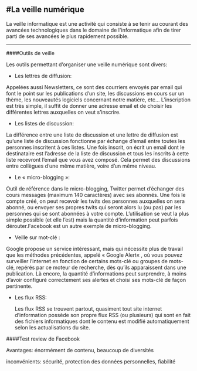 #La veille numérique
---
La veille informatique est une activité qui consiste à se tenir au courant des avancées technologiques dans le domaine de l'informatique afin de tirer parti de ses avancées le plus rapidement possible.

---
####Outils de veille

Les outils permettant d’organiser une veille numérique sont divers:

* Les lettres de diffusion:

 Appelées aussi Newsletters, ce sont des courriers envoyés par email qui font le point sur les publications d’un  site, les discussions en cours sur un thème, les nouveautés logiciels concernant notre matière, etc…
 L’inscription est très simple, il suffit de donner une adresse email et de choisir les différentes lettres auxquelles on veut s’inscrire.

* Les listes de discussion:

 La différence entre une liste de discussion et une lettre de diffusion est qu’une liste de discussion fonctionne par échange d’email entre toutes les personnes inscritent à ces listes. Une fois inscrit, on écrit un email dont le destinataire est l’adresse de la liste de discussion et tous les inscrits à cette liste recevront l’email que vous avez composé. Cela permet des discussions entre collègues d’une même matière, voire d’un même niveau.
 
* Le « micro-blogging »:

 Outil de référence dans le micro-blogging, Twitter permet d’échanger des cours messages (maximum 140 caractères) avec ses abonnés. Une fois le compte créé, on peut recevoir les twits des personnes auxquelles on sera abonné, ou envoyer ses propres twits qui seront alors lu (ou pas) par les personnes qui se sont abonnées à votre compte. L’utilisation se veut la plus simple possible (et elle l’est) mais la quantité d’information peut parfois dérouter.Facebook est un autre exemple de micro-blogging.

* Veille sur mot-clé : 

 Google propose un service intéressant, mais qui nécessite plus de travail que les méthodes précédentes, appelé « Google Alert« , où       vous pouvez surveiller l’internet en fonction de certains mots-clé ou groupes de mots-clé, repérés par ce moteur de recherche, dès       qu’ils apparaissent dans une publication. Là encore, la quantité d’informations peut surprendre, à moins d’avoir configuré               correctement   ses alertes et choisi ses mots-clé de façon pertinente.
 
* Les flux RSS:

  Les flux RSS se trouvent partout, quasiment tout site internet d’information possède son propre flux RSS (ou plusieurs) qui sont en fait   des fichiers informatiques dont le contenu est modifié automatiquement selon les actualisations du site.
  
  
####Test review de Facebook

 Avantages:  énormément de contenu, beaucoup de diversités
 
 inconvénients: sécurité, protection des données personnelles, fiabilité
